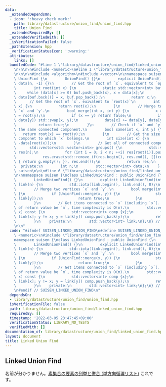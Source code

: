 ```yaml
---
data:
  _extendedDependsOn:
  - icon: ':heavy_check_mark:'
    path: library/datastructure/union_find/union_find.hpp
    title: Union Find
  _extendedRequiredBy: []
  _extendedVerifiedWith: []
  _isVerificationFailed: false
  _pathExtension: hpp
  _verificationStatusIcon: ':warning:'
  attributes:
    links: []
  bundledCode: "#line 1 \"library/datastructure/union_find/linked_union_find.hpp\"\
    \n\n\n\n#include <numeric>\n#line 1 \"library/datastructure/union_find/union_find.hpp\"\
    \n\n\n\n#include <algorithm>\n#include <vector>\n\nnamespace suisen {\n    struct\
    \ UnionFind {\n        UnionFind() {}\n        explicit UnionFind(int n) : n(n),\
    \ data(n, -1) {}\n        // Get the root of `x`. equivalent to `operator[](x)`\n\
    \        int root(int x) {\n            static std::vector<int> buf;\n       \
    \     while (data[x] >= 0) buf.push_back(x), x = data[x];\n            while (buf.size())\
    \ data[buf.back()] = x, buf.pop_back();\n            return x;\n        }\n  \
    \      // Get the root of `x`. euivalent to `root(x)`\n        int operator[](int\
    \ x) {\n            return root(x);\n        }\n        // Merge two vertices\
    \ `x` and `y`.\n        bool merge(int x, int y) {\n            x = root(x), y\
    \ = root(y);\n            if (x == y) return false;\n            if (data[x] >\
    \ data[y]) std::swap(x, y);\n            data[x] += data[y], data[y] = x;\n  \
    \          return true;\n        }\n        // Check if `x` and `y` belongs to\
    \ the same connected component.\n        bool same(int x, int y) {\n         \
    \   return root(x) == root(y);\n        }\n        // Get the size of connected\
    \ componet to which `x` belongs.\n        int size(int x) {\n            return\
    \ -data[root(x)];\n        }\n        // Get all of connected components.\n  \
    \      std::vector<std::vector<int>> groups() {\n            std::vector<std::vector<int>>\
    \ res(n);\n            for (int i = 0; i < n; ++i) res[root(i)].push_back(i);\n\
    \            res.erase(std::remove_if(res.begin(), res.end(), [](const auto& g)\
    \ { return g.empty(); }), res.end());\n            return res;\n        }\n  \
    \  private:\n        int n;\n        std::vector<int> data;\n    };\n} // namespace\
    \ suisen\n\n\n#line 6 \"library/datastructure/union_find/linked_union_find.hpp\"\
    \n\nnamespace suisen {\nclass LinkedUnionFind : public UnionFind {\n    public:\n\
    \        LinkedUnionFind() {}\n        explicit LinkedUnionFind(int n) : UnionFind(n),\
    \ link(n) {\n            std::iota(link.begin(), link.end(), 0);\n        }\n\
    \        // Merge two vertices `x` and `y`.\n        bool merge(int x, int y)\
    \ {\n            if (UnionFind::merge(x, y)) {\n                std::swap(link[x],\
    \ link[y]);\n                return true;\n            }\n            return false;\n\
    \        }\n        // Get items connected to `x` (including `x`). Let the size\
    \ of return value be `m`, time complexity is O(m).\n        std::vector<int> connected_component(int\
    \ x) const {\n            std::vector<int> comp {x};\n            for (int y =\
    \ link[x]; y != x; y = link[y]) comp.push_back(y);\n            return comp;\n\
    \        }\n    private:\n        std::vector<int> link;\n};\n} // namespace suisen\n\
    \n\n"
  code: "#ifndef SUISEN_LINKED_UNION_FIND\n#define SUISEN_LINKED_UNION_FIND\n\n#include\
    \ <numeric>\n#include \"library/datastructure/union_find/union_find.hpp\"\n\n\
    namespace suisen {\nclass LinkedUnionFind : public UnionFind {\n    public:\n\
    \        LinkedUnionFind() {}\n        explicit LinkedUnionFind(int n) : UnionFind(n),\
    \ link(n) {\n            std::iota(link.begin(), link.end(), 0);\n        }\n\
    \        // Merge two vertices `x` and `y`.\n        bool merge(int x, int y)\
    \ {\n            if (UnionFind::merge(x, y)) {\n                std::swap(link[x],\
    \ link[y]);\n                return true;\n            }\n            return false;\n\
    \        }\n        // Get items connected to `x` (including `x`). Let the size\
    \ of return value be `m`, time complexity is O(m).\n        std::vector<int> connected_component(int\
    \ x) const {\n            std::vector<int> comp {x};\n            for (int y =\
    \ link[x]; y != x; y = link[y]) comp.push_back(y);\n            return comp;\n\
    \        }\n    private:\n        std::vector<int> link;\n};\n} // namespace suisen\n\
    \n#endif // SUISEN_LINKED_UNION_FIND\n"
  dependsOn:
  - library/datastructure/union_find/union_find.hpp
  isVerificationFile: false
  path: library/datastructure/union_find/linked_union_find.hpp
  requiredBy: []
  timestamp: '2022-03-05 23:47:45+09:00'
  verificationStatus: LIBRARY_NO_TESTS
  verifiedWith: []
documentation_of: library/datastructure/union_find/linked_union_find.hpp
layout: document
title: Linked Union Find
---
```

## Linked Union Find

名前が分かりません。[素集合の要素の列挙と併合 (単方向循環リスト)](https://noshi91.hatenablog.com/entry/2019/07/19/180606) これです。
